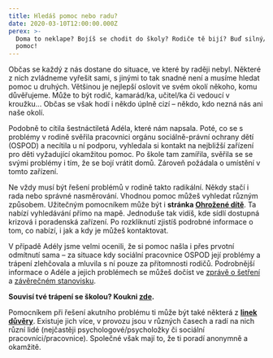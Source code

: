 ```yaml
---
title: Hledáš pomoc nebo radu?
date: 2020-03-10T12:00:00.000Z
perex: >-
  Doma to neklape? Bojíš se chodit do školy? Rodiče tě bijí? Buď silný/á a najdi
  pomoc!
---
```




Občas se každý z nás dostane do situace, ve které by raději nebyl. Některé z nich zvládneme vyřešit sami, s jinými to tak snadné není a musíme hledat pomoc u druhých. Většinou je nejlepší oslovit ve svém okolí někoho, komu důvěřujeme. Může to být rodič, kamarád/ka, učitel/ka či vedoucí v kroužku... Občas se však hodí i někdo úplně cizí – někdo, kdo nezná nás ani naše okolí.



Podobně to cítila šestnáctiletá Adéla, které nám napsala. Poté, co se s problémy v rodině svěřila pracovnici orgánu sociálně-právní ochrany dětí (OSPOD) a necítila u ní podporu, vyhledala si kontakt na nejbližší zařízení pro děti vyžadující okamžitou pomoc. Po škole tam zamířila, svěřila se se svými problémy i tím, že se bojí vrátit domů. Zároveň požádala o umístění v tomto zařízení.



Ne vždy musí být řešení problémů v rodině takto radikální. Někdy stačí i rada nebo správné nasměrování. Vhodnou pomoc můžeš vyhledat různým způsobem. Užitečným pomocníkem může být i **stránka [Ohrožené dítě](https://www.ohrozenedite.cz/)**. Ta nabízí vyhledávání přímo na mapě. Jednoduše tak vidíš, kde sídlí dostupná krizová i poradenská zařízení. Po rozkliknutí zjistíš podrobné informace o tom, co nabízí, i jak a kdy je můžeš kontaktovat.



V případě Adély jsme velmi ocenili, že si pomoc našla i přes prvotní odmítnutí sama – za situace kdy sociální pracovnice OSPOD její problémy a trápení zlehčovala a mluvila s ní pouze za přítomnosti rodičů. Podrobnější informace o Adéle a jejich problémech se můžeš dočíst ve [zprávě o šetření ](http://eso.ochrance.cz/Nalezene/Edit/4524)a [závěrečném stanovisku](http://eso.ochrance.cz/Nalezene/Edit/4522).



**Souvisí tvé trápení se školou? Koukni [zde](https://deti.ochrance.cz/aktuality/obeti-sikany-ve-skole-muze-byt-kazdy/).** 



Pomocníkem při řešení akutního problému ti může být také některá z **[linek důvěry](http://www.capld.cz/linky-duvery-cr)**. Existuje jich více, v provozu jsou v různých časech a radí na nich různí lidé (nejčastěji psychologové/psycholožky či sociální pracovníci/pracovnice). Společné však mají to, že ti poradí anonymně a okamžitě. 



